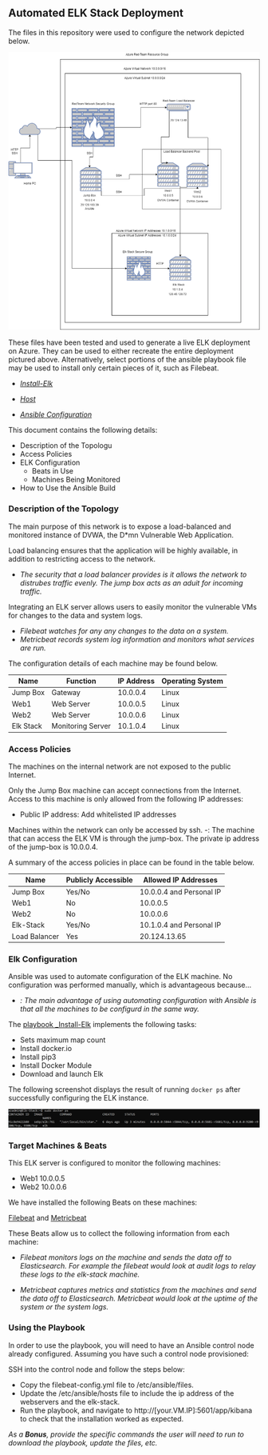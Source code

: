 ## Automated ELK Stack Deployment

The files in this repository were used to configure the network depicted below.

![](Diagrams/Elk%20Stack%20done.drawio.png)


These files have been tested and used to generate a live ELK deployment on Azure. They can be used to either recreate the entire deployment pictured above. Alternatively, select portions of the ansible playbook file may be used to install only certain pieces of it, such as Filebeat.

  - _[Install-Elk](Ansible/Install-elk.yml)_

  - _[Host](Ansible/hosts)_

  - _[Ansible Configuration](Ansible/ansible.cfg)_

This document contains the following details:
- Description of the Topologu
- Access Policies
- ELK Configuration
  - Beats in Use
  - Machines Being Monitored
- How to Use the Ansible Build


### Description of the Topology

The main purpose of this network is to expose a load-balanced and monitored instance of DVWA, the D*mn Vulnerable Web Application.

Load balancing ensures that the application will be highly available, in addition to restricting access to the network.
- _The security that a load balancer provides is it allows the network to distrubes traffic evenly. The jump box acts as an aduit for incoming traffic._

Integrating an ELK server allows users to easily monitor the vulnerable VMs for changes to the data and system logs.
- _Filebeat watches for any any changes to the data on a system._
- _Metricbeat records system log information and monitors what services are run._

The configuration details of each machine may be found below.

| Name      | Function          | IP Address | Operating System |
|-----------|-------------------|------------|------------------|
| Jump Box  | Gateway           | 10.0.0.4   | Linux            |
| Web1      | Web Server        | 10.0.0.5   | Linux            |
| Web2      | Web Server        | 10.0.0.6   | Linux            |
| Elk Stack | Monitoring Server | 10.1.0.4   | Linux            |

### Access Policies

The machines on the internal network are not exposed to the public Internet. 

Only the Jump Box machine can accept connections from the Internet. Access to this machine is only allowed from the following IP addresses: 
- Public IP address: Add whitelisted IP addresses

Machines within the network can only be accessed by ssh.
-: The machine that can access the ELK VM is through the jump-box. The private ip address of the jump-box is 10.0.0.4.

A summary of the access policies in place can be found in the table below.

| Name          | Publicly Accessible | Allowed IP Addresses     |
|---------------|---------------------|--------------------------|
| Jump Box      | Yes/No              | 10.0.0.4 and Personal IP |
| Web1          | No                  | 10.0.0.5                 |
| Web2          | No                  | 10.0.0.6                 |
| Elk-Stack     | Yes/No              | 10.1.0.4 and Personal IP |
| Load Balancer | Yes                 | 20.124.13.65             |
### Elk Configuration

Ansible was used to automate configuration of the ELK machine. No configuration was performed manually, which is advantageous because...
- _: The main advantage of using automating configuration with Ansible is that all the machines to be configurd in the same way._

The [playbook _Install-Elk](Ansible/Install-elk.yml) implements the following tasks:
- Sets maximum map count
- Install docker.io
- Install pip3
- Install Docker Module
- Download and launch Elk

The following screenshot displays the result of running `docker ps` after successfully configuring the ELK instance.

![](Images/Elk%20Stack%20Docker.png)

### Target Machines & Beats
This ELK server is configured to monitor the following machines:
- Web1 10.0.0.5
- Web2 10.0.0.6

We have installed the following Beats on these machines:

[Filebeat](Ansible/filebeat-playbook.yml) and [Metricbeat](Ansible/metricbeat-playbook.yml)

These Beats allow us to collect the following information from each machine:
- _Filebeat monitors logs on the machine and sends the data off to Elasticsearch. For example the filebeat would look at audit logs to relay these logs to the elk-stack machine._

- _Metricbeat captures metrics and statistics from the machines and send the data off to Elasticsearch. Metricbeat would look at the uptime of the system or the system logs._

### Using the Playbook
In order to use the playbook, you will need to have an Ansible control node already configured. Assuming you have such a control node provisioned: 

SSH into the control node and follow the steps below:
- Copy the filebeat-config.yml file to /etc/ansible/files.
- Update the /etc/ansible/hosts file to include the ip address of the webservers and the elk-stack. 
- Run the playbook, and navigate to http://[your.VM.IP]:5601/app/kibana to check that the installation worked as expected.


_As a **Bonus**, provide the specific commands the user will need to run to download the playbook, update the files, etc._
